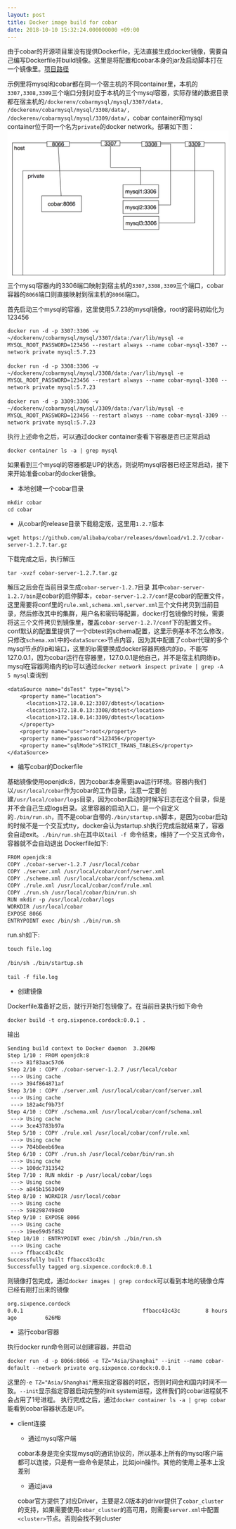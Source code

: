 ```yaml
---
layout: post
title: Docker image build for cobar
date: 2018-10-10 15:32:24.000000000 +09:00
---
```


由于cobar的开源项目里没有提供Dockerfile，无法直接生成docker镜像，需要自己编写Dockerfile并build镜像。这里是将配置和cobar本身的jar及启动脚本打在一个镜像里。[项目路径](https://github.com/geksong/cobar-docker.git)

示例里将mysql和cobar都在同一个宿主机的不同container里，本机的```3307,3308,3309```三个端口分别对应于本机的三个mysql容器，实际存储的数据目录都在宿主机的```/dockerenv/cobarmysql/mysql/3307/data, /dockerenv/cobarmysql/mysql/3308/data/, /dockerenv/cobarmysql/mysql/3309/data/```，cobar container和mysql container位于同一个名为```private```的docker network。部署如下图：
![](/assets/images/docker-cobar/container-distribute.png)
三个mysql容器内的3306端口映射到宿主机的```3307,3308,3309```三个端口，cobar容器的```8066```端口则直接映射到宿主机的```8066```端口。

首先启动三个mysql的容器，这里使用5.7.23的mysql镜像，root的密码初始化为123456
```
docker run -d -p 3307:3306 -v ~/dockerenv/cobarmysql/mysql/3307/data:/var/lib/mysql -e MYSQL_ROOT_PASSWORD=123456 --restart always --name cobar-mysql-3307 --network private mysql:5.7.23

docker run -d -p 3308:3306 -v ~/dockerenv/cobarmysql/mysql/3308/data:/var/lib/mysql -e MYSQL_ROOT_PASSWORD=123456 --restart always --name cobar-mysql-3308 --network private mysql:5.7.23

docker run -d -p 3309:3306 -v ~/dockerenv/cobarmysql/mysql/3309/data:/var/lib/mysql -e MYSQL_ROOT_PASSWORD=123456 --restart always --name cobar-mysql-3309 --network private mysql:5.7.23
```
执行上述命令之后，可以通过docker container查看下容器是否已正常启动
```
docker container ls -a | grep mysql
```
如果看到三个mysql的容器都是UP的状态，则说明mysql容器已经正常启动，接下来开始准备cobar的docker镜像。

* 本地创建一个cobar目录

```
mkdir cobar
cd cobar
```
* 从cobar的release目录下载稳定版，这里用```1.2.7```版本

```
wget https://github.com/alibaba/cobar/releases/download/v1.2.7/cobar-server-1.2.7.tar.gz
```
下载完成之后，执行解压
```
tar -xvzf cobar-server-1.2.7.tar.gz
```
解压之后会在当前目录生成```cobar-server-1.2.7```目录
其中```cobar-server-1.2.7/bin```是cobar的启停脚本，```cobar-server-1.2.7/conf```是cobar的配置文件，这里需要将conf里的```rule.xml,schema.xml,server.xml```三个文件拷贝到当前目录，然后修改其中的集群，用户名和密码等配置，docker打包镜像的时候，需要将这三个文件拷贝到镜像里，覆盖```cobar-server-1.2.7/conf```下的配置文件。
conf默认的配置里提供了一个dbtest的schema配置，这里示例基本不怎么修改，只修改```schema.xml```中的```<dataSource>```节点内容，因为其中配置了cobar代理的多个mysql节点的ip和端口，这里的ip需要换成docker容器网络内的ip，不能写127.0.0.1，因为cobar运行在容器里，127.0.0.1是他自己，并不是宿主机网络ip。mysql在容器网络内的ip可以通过```docker network inspect private | grep -A 5 mysql```查询到

```
<dataSource name="dsTest" type="mysql">
    <property name="location">
      <location>172.18.0.12:3307/dbtest</location>
      <location>172.18.0.13:3308/dbtest</location>
      <location>172.18.0.14:3309/dbtest</location>
    </property>
    <property name="user">root</property>
    <property name="password">123456</property>
    <property name="sqlMode">STRICT_TRANS_TABLES</property>
</dataSource>
```

* 编写cobar的Dockerfile

基础镜像使用openjdk:8，因为cobar本身需要java运行环境。容器内我们以```/usr/local/cobar```作为cobar的工作目录，注意一定要创建```/usr/local/cobar/logs```目录，因为cobar启动的时候写日志在这个目录，但是并不会自己生成logs目录。这里容器的启动入口，是一个自定义的```./bin/run.sh```，而不是cobar自带的```./bin/startup.sh```脚本，是因为cobar启动的时候不是一个交互式tty，docker会认为startup.sh执行完成后就结束了，容器会自动exit。```./bin/run.sh```在其中以```tail -f ```命令结束，维持了一个交互式命令，容器就不会自动退出
Dockerfile如下:
```
FROM openjdk:8
COPY ./cobar-server-1.2.7 /usr/local/cobar
COPY ./server.xml /usr/local/cobar/conf/server.xml
COPY ./scheme.xml /usr/local/cobar/conf/schema.xml
COPY ./rule.xml /usr/local/cobar/conf/rule.xml
COPY ./run.sh /usr/local/cobar/bin/run.sh
RUN mkdir -p /usr/local/cobar/logs
WORKDIR /usr/local/cobar
EXPOSE 8066
ENTRYPOINT exec /bin/sh ./bin/run.sh
```

run.sh如下:
```
touch file.log

/bin/sh ./bin/startup.sh

tail -f file.log
```

* 创建镜像

Dockerfile准备好之后，就行开始打包镜像了。在当前目录执行如下命令
```
docker build -t org.sixpence.cordock:0.0.1 .
```
输出
```
Sending build context to Docker daemon  3.206MB
Step 1/10 : FROM openjdk:8
 ---> 81f83aac57d6
Step 2/10 : COPY ./cobar-server-1.2.7 /usr/local/cobar
 ---> Using cache
 ---> 394f864871af
Step 3/10 : COPY ./server.xml /usr/local/cobar/conf/server.xml
 ---> Using cache
 ---> 182a4cf9b73f
Step 4/10 : COPY ./schema.xml /usr/local/cobar/conf/schema.xml
 ---> Using cache
 ---> 3ce43783b97a
Step 5/10 : COPY ./rule.xml /usr/local/cobar/conf/rule.xml
 ---> Using cache
 ---> 704b8eeb69ea
Step 6/10 : COPY ./run.sh /usr/local/cobar/bin/run.sh
 ---> Using cache
 ---> 100dc7313542
Step 7/10 : RUN mkdir -p /usr/local/cobar/logs
 ---> Using cache
 ---> a845b1563049
Step 8/10 : WORKDIR /usr/local/cobar
 ---> Using cache
 ---> 5982987498d0
Step 9/10 : EXPOSE 8066
 ---> Using cache
 ---> 19ee59d5f852
Step 10/10 : ENTRYPOINT exec /bin/sh ./bin/run.sh
 ---> Using cache
 ---> ffbacc43c43c
Successfully built ffbacc43c43c
Successfully tagged org.sixpence.cordock:0.0.1
```
则镜像打包完成，通过```docker images | grep cordock```可以看到本地的镜像仓库已经有刚打出来的镜像
```
org.sixpence.cordock                                                 0.0.1                                      ffbacc43c43c        8 hours ago         626MB
```

* 运行cobar容器

执行docker run命令则可以创建容器，并启动
```
docker run -d -p 8066:8066 -e TZ="Asia/Shanghai" --init --name cobar-default --network private org.sixpence.cordock:0.0.1
```
这里的```-e TZ="Asia/Shanghai"```用来指定容器的时区，否则时间会和国内时间不一致。```--init```显示指定容器启动完整的init system进程，这样我们的cobar进程就不会占用了1号进程。
执行完成之后，通过```docker container ls -a | grep cobar```能看到cobar容器状态是UP。

* client连接

  * 通过mysql客户端
  
  cobar本身是完全实现mysql的通讯协议的，所以基本上所有的mysql客户端都可以连接，只是有一些命令是禁止，比如join操作。其他的使用上基本上没差别
  
  * 通过java
  
  cobar官方提供了对应Driver，主要是2.0版本的driver提供了```cobar_cluster```的支持，如果需要使用```cobar_cluster```的高可用，则需要```server.xml```中配置```<cluster>```节点。否则会找不到cluster
